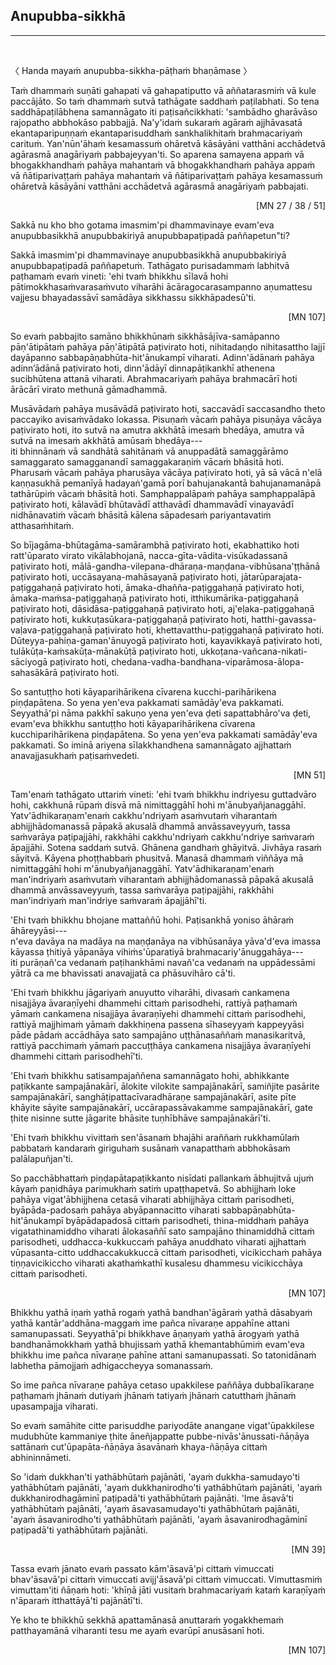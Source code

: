## Anupubba-sikkhā<a id="anupubba-sikkha"></a>
---
<br>

〈 Handa mayaṁ anupubba-sikkha-pāṭhaṁ bhaṇāmase 〉

Taṁ dhammaṁ suṇāti gahapati vā gahapatiputto vā aññatarasmiṁ vā kule paccājāto. So taṁ dhammaṁ sutvā tathāgate saddhaṁ paṭilabhati. So tena saddhāpaṭilābhena samannāgato iti paṭisañcikkhati: 'sambādho gharāvāso rajopatho abbhokāso pabbajjā. Na'y'idaṁ sukaraṁ agāraṁ ajjhāvasatā ekantaparipuṇṇaṁ ekantaparisuddhaṁ sankhalikhitaṁ brahmacariyaṁ carituṁ. Yan'nūn'āhaṁ kesamassuṁ ohāretvā kāsāyāni vatthāni acchādetvā agārasmā anagāriyaṁ pabbajeyyan'ti. So aparena samayena appaṁ vā bhogakkhandhaṁ pahāya mahantaṁ vā bhogakkhandhaṁ pahāya appaṁ vā ñātiparivaṭṭaṁ pahāya mahantaṁ vā ñātiparivaṭṭaṁ pahāya kesamassuṁ ohāretvā kāsāyāni vatthāni acchādetvā agārasmā anagāriyaṁ pabbajati.

<p style="text-align:right;">[MN 27 / 38 / 51]</p>

Sakkā nu kho bho gotama imasmim'pi dhammavinaye evam'eva anupubbasikkhā anupubbakiriyā anupubbapaṭipadā paññapetun"ti?

Sakkā imasmim'pi dhammavinaye anupubbasikkhā anupubbakiriyā anupubbapaṭipadā paññapetuṁ. Tathāgato purisadammaṁ labhitvā paṭhamaṁ evaṁ vineti: 'ehi tvaṁ bhikkhu sīlavā hohi pātimokkhasaṁvarasaṁvuto viharāhi ācāragocarasampanno aṇumattesu vajjesu bhayadassāvī samādāya sikkhassu sikkhāpadesū'ti.

<p style="text-align:right;">[MN 107]</p>

So evaṁ pabbajito samāno bhikkhūnaṁ sikkhāsājīva-samāpanno pāṇ'ātipātaṁ pahāya pāṇ'ātipātā paṭivirato hoti, nihitadaṇḍo nihitasattho lajjī dayāpanno sabbapāṇabhūta-hit'ānukampī viharati. Adinn'ādānaṁ pahāya adinn’ādānā paṭivirato hoti, dinn'ādāyī dinnapāṭikankhī athenena sucibhūtena attanā viharati. Abrahmacariyaṁ pahāya brahmacārī hoti ārācārī virato methunā gāmadhammā.

Musāvādaṁ pahāya musāvādā paṭivirato hoti, saccavādī saccasandho theto paccayiko avisaṁvādako lokassa. Pisuṇaṁ vācaṁ pahāya pisuṇāya vācāya paṭivirato hoti, ito sutvā na amutra akkhātā imesaṁ bhedāya, amutra vā sutvā na imesaṁ akkhātā amūsaṁ bhedāya---
<br>iti bhinnānaṁ vā sandhātā sahitānaṁ vā anuppadātā samaggārāmo samaggarato samagganandī samaggakaraṇiṁ vācaṁ bhāsitā hoti. Pharusaṁ vācaṁ pahāya pharusāya vācāya paṭivirato hoti, yā sā vācā n'elā kaṇṇasukhā pemanīyā hadayaṅ'gamā porī bahujanakantā bahujanamanāpā tathārūpiṁ vācaṁ bhāsitā hoti. Samphappalāpaṁ pahāya samphappalāpā paṭivirato hoti, kālavādī bhūtavādī atthavādī dhammavādī vinayavādī nidhānavatiṁ vācaṁ bhāsitā kālena sāpadesaṁ pariyantavatiṁ atthasaṁhitaṁ.

So bījagāma-bhūtagāma-samārambhā paṭivirato hoti, ekabhattiko hoti ratt'ūparato virato vikālabhojanā, nacca-gīta-vādita-visūkadassanā paṭivirato hoti, mālā­-gandha-vilepana­-dhāraṇa­-maṇḍana­-vibhūsana'ṭṭhānā paṭivirato hoti, uccāsayana-mahāsayanā paṭivirato hoti, jātarūparajata-paṭiggahaṇā paṭivirato hoti, āmaka-dhañña-paṭiggahaṇā paṭivirato hoti, āmaka-maṁsa-paṭiggahaṇā paṭivirato hoti, itthikumārika-paṭiggahaṇā paṭivirato hoti, dāsidāsa-paṭiggahaṇā paṭivirato hoti, aj'eḷaka-paṭiggahaṇā paṭivirato hoti, kukkuṭasūkara-paṭiggahaṇā paṭivirato hoti, hatthi-gavassa-vaḷava-paṭiggahaṇā paṭivirato hoti, khettavatthu-paṭiggahaṇā paṭivirato hoti. Dūteyya-pahiṇa-gaman'ānuyogā paṭivirato hoti, kayavikkayā paṭivirato hoti, tulākūṭa-kaṁsakūṭa-mānakūṭā paṭivirato hoti, ukkoṭana-vañcana-nikati-sāciyogā paṭivirato hoti, chedana-­vadha-bandhana­-viparāmosa-ālopa-sahasākārā paṭivirato hoti.

So santuṭṭho hoti kāyaparihārikena cīvarena kucchi-parihārikena piṇḍapātena. So yena yen'eva pakkamati samādāy'eva pakkamati. Seyyathā'pi nāma pakkhī sakuṇo yena yen'eva ḍeti sapattabhāro'va ḍeti, evam'eva bhikkhu santuṭṭho hoti kāyaparihārikena cīvarena kucchiparihārikena piṇḍapātena. So yena yen'eva pakkamati samādāy'eva pakkamati. So iminā ariyena sīlakkhandhena samannāgato ajjhattaṁ anavajjasukhaṁ paṭisaṁvedeti.

<p style="text-align:right;">[MN 51]</p>

Tam'enaṁ tathāgato uttariṁ vineti: 'ehi tvaṁ bhikkhu indriyesu guttadvāro hohi, cakkhunā rūpaṁ disvā mā nimittaggāhī hohi m'ānubyañjanaggāhī. Yatv'ādhikaraṇam'enaṁ cakkhu'ndriyaṁ asaṁvutaṁ viharantaṁ abhijjhādomanassā pāpakā akusalā dhammā anvāssaveyyuṁ, tassa saṁvarāya paṭipajjāhi, rakkhāhi cakkhu'ndriyaṁ cakkhu'ndriye saṁvaraṁ āpajjāhi. Sotena saddaṁ sutvā. Ghānena gandhaṁ ghāyitvā. Jivhāya rasaṁ sāyitvā. Kāyena phoṭṭhabbaṁ phusitvā. Manasā dhammaṁ viññāya mā nimittaggāhī hohi m'ānubyañjanaggāhī. Yatv'ādhikaraṇam'enaṁ man'indriyaṁ asaṁvutaṁ viharantaṁ abhijjhādomanassā pāpakā akusalā dhammā anvāssaveyyuṁ, tassa saṁvarāya paṭipajjāhi, rakkhāhi man'indriyaṁ man'indriye saṁvaraṁ āpajjāhī'ti.

'Ehi tvaṁ bhikkhu bhojane mattaññū hohi. Paṭisankhā yoniso āhāraṁ āhāreyyāsi---
<br>n'eva davāya na madāya na maṇḍanāya na vibhūsanāya yāva'd'eva imassa kāyassa ṭhitiyā yāpanāya vihiṁs'ūparatiyā brahmacariy'ānuggahāya---
<br>iti purāṇañ'ca vedanaṁ paṭihankhāmi navañ'ca vedanaṁ na uppādessāmi yātrā ca me bhavissati anavajjatā ca phāsuvihāro cā'ti.

'Ehi tvaṁ bhikkhu jāgariyaṁ anuyutto viharāhi, divasaṁ cankamena nisajjāya āvaraṇīyehi dhammehi cittaṁ parisodhehi, rattiyā paṭhamaṁ yāmaṁ cankamena nisajjāya āvaraṇīyehi dhammehi cittaṁ parisodhehi, rattiyā majjhimaṁ yāmaṁ dakkhiṇena passena sīhaseyyaṁ kappeyyāsi pāde pādaṁ accādhāya sato sampajāno uṭṭhānasaññaṁ manasikaritvā, rattiyā pacchimaṁ yāmaṁ paccuṭṭhāya cankamena nisajjāya āvaraṇīyehi dhammehi cittaṁ
parisodhehī'ti.

'Ehi tvaṁ bhikkhu satisampajaññena samannāgato hohi, abhikkante paṭikkante sampajānakārī, ālokite vilokite sampajānakārī, samiñjite pasārite sampajānakārī, sanghāṭipattacīvaradhāraṇe sampajānakārī, asite pīte khāyite sāyite sampajānakārī, uccārapassāvakamme sampajānakārī, gate ṭhite nisinne sutte jāgarite bhāsite tuṇhībhāve sampajānakārī'ti.

'Ehi tvaṁ bhikkhu vivittaṁ sen'āsanaṁ bhajāhi araññaṁ rukkhamūlaṁ pabbataṁ kandaraṁ giriguhaṁ susānaṁ vanapatthaṁ abbhokāsaṁ palālapuñjan'ti.

So pacchābhattaṁ piṇḍapātapaṭikkanto nisīdati pallankaṁ ābhujitvā ujuṁ kāyaṁ paṇidhāya parimukhaṁ satiṁ upaṭṭhapetvā. So abhijjhaṁ loke pahāya vigat'ābhijjhena cetasā viharati abhijjhāya cittaṁ parisodheti, byāpāda-padosaṁ pahāya abyāpannacitto viharati sabbapāṇabhūta-hit'ānukampī byāpādapadosā cittaṁ parisodheti, thina-middhaṁ pahāya vigatathinamiddho viharati ālokasaññī sato sampajāno thinamiddhā cittaṁ parisodheti, uddhacca-kukkuccaṁ pahāya anuddhato viharati ajjhattaṁ vūpasanta-citto uddhaccakukkuccā cittaṁ parisodheti, vicikicchaṁ pahāya tiṇṇavicikiccho viharati akathaṁkathī kusalesu dhammesu vicikicchāya cittaṁ parisodheti.

<p style="text-align:right;">[MN 107]</p>

Bhikkhu yathā iṇaṁ yathā rogaṁ yathā bandhan'āgāraṁ yathā dāsabyaṁ yathā kantār'addhāna-maggaṁ ime pañca nīvaraṇe appahīne attani samanupassati. Seyyathā'pi bhikkhave āṇaṇyaṁ yathā ārogyaṁ yathā bandhanāmokkhaṁ yathā bhujissaṁ yathā khemantabhūmiṁ evam'eva bhikkhu ime pañca nīvaraṇe pahīne attani samanupassati. So tatonidānaṁ labhetha pāmojjaṁ adhigaccheyya somanassaṁ.

So ime pañca nīvaraṇe pahāya cetaso upakkilese paññāya dubbalīkaraṇe paṭhamaṁ jhānaṁ dutiyaṁ jhānaṁ tatiyaṁ jhānaṁ catutthaṁ jhānaṁ upasampajja viharati.

So evaṁ samāhite citte parisuddhe pariyodāte anangaṇe vigat'ūpakkilese mudubhūte kammaniye ṭhite āneñjappatte pubbe-nivās'ānussati-ñāṇāya sattānaṁ cut'ūpapāta-ñāṇāya āsavānaṁ khaya-ñāṇāya cittaṁ abhininnāmeti.

So 'idaṁ dukkhan'ti yathābhūtaṁ pajānāti, 'ayaṁ dukkha-samudayo'ti yathābhūtaṁ pajānāti, 'ayaṁ dukkhanirodho'ti yathābhūtaṁ pajānāti, 'ayaṁ dukkhanirodhagāminī paṭipadā'ti yathābhūtaṁ pajānāti. 'Ime āsavā'ti yathābhūtaṁ pajānāti, 'ayaṁ āsavasamudayo'ti yathābhūtaṁ pajānāti, 'ayaṁ āsavanirodho'ti yathābhūtaṁ pajānāti, 'ayaṁ āsavanirodhagāminī paṭipadā'ti yathābhūtaṁ pajānāti.

<p style="text-align:right;">[MN 39]</p>

Tassa evaṁ jānato evaṁ passato kām'āsavā'pi cittaṁ vimuccati bhav'āsavā'pi cittaṁ vimuccati avijj'āsavā'pi cittaṁ vimuccati. Vimuttasmiṁ vimuttam'iti ñāṇaṁ hoti: 'khīṇā jāti vusitaṁ brahmacariyaṁ kataṁ karaṇīyaṁ n'āparaṁ itthattāyā'ti pajānātī'ti.

Ye kho te bhikkhū sekkhā apattamānasā anuttaraṁ yogakkhemaṁ patthayamānā viharanti tesu me ayaṁ evarūpī anusāsanī hoti.

<p style="text-align:right;">[MN 107]</p>
